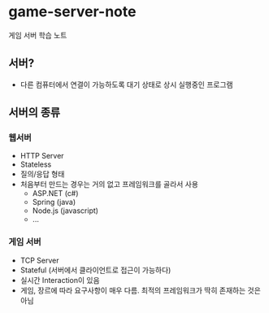 # game-server-note
게임 서버 학습 노트
## 서버?
- 다른 컴퓨터에서 연결이 가능하도록 대기 상태로 상시 실행중인 프로그램

## 서버의 종류
### 웹서버
- HTTP Server
- Stateless
- 질의/응답 형태
- 처음부터 만드는 경우는 거의 없고 프레임워크를 골라서 사용
  - ASP.NET (c#)
  - Spring (java)
  - Node.js (javascript)
  - ...
### 게임 서버
- TCP Server
- Stateful (서버에서 클라이언트로 접근이 가능하다)
- 실시간 Interaction이 있음
- 게임, 장르에 따라 요구사항이 매우 다름. 최적의 프레임워크가 딱히 존재하는 것은 아님
